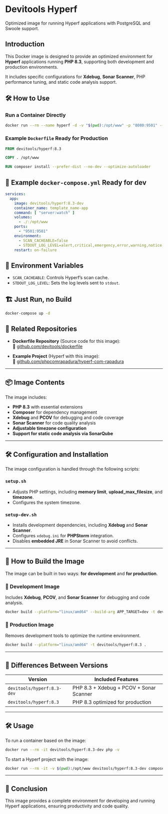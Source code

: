 # Devitools Hyperf  

Optimized image for running Hyperf applications with PostgreSQL and Swoole support.  

## Introduction
This Docker image is designed to provide an optimized environment for **Hyperf** applications running **PHP 8.3**, supporting both development and production environments.

It includes specific configurations for **Xdebug**, **Sonar Scanner**, PHP performance tuning, and static code analysis support.

## 🛠️ How to Use  

### Run a Container Directly  
```sh
docker run --rm --name hyperf -d -v "$(pwd):/opt/www" -p "8080:9501" --platform linux/amd64 devitools/hyperf:8.3-dev
```

### Example `Dockerfile` Ready for Production
```dockerfile
FROM devitools/hyperf:8.3

COPY . /opt/www

RUN composer install --prefer-dist --no-dev --optimize-autoloader
```

## 🚀 Example `docker-compose.yml` Ready for dev
```yaml
services:
  app:
    image: devitools/hyperf:8.3-dev
    container_name: template_name-app
    command: [ "server:watch" ]
    volumes:
      - ./:/opt/www
    ports:
      - "9501:9501"
    environment:
      - SCAN_CACHEABLE=false
      - STDOUT_LOG_LEVEL=alert,critical,emergency,error,warning,notice,info
    restart: on-failure
```

## 📌 Environment Variables
- `SCAN_CACHEABLE`: Controls Hyperf’s scan cache.  
- `STDOUT_LOG_LEVEL`: Sets the log levels sent to `stdout`.  

## 🏗️ Just Run, no Build
```sh
docker-compose up -d
```


## 📂 Related Repositories  

- **Dockerfile Repository** (Source code for this image):  
  🔗 [github.com/devitools/dockerfile](https://github.com/devitools/dockerfile)  

- **Example Project** (Hyperf with this image):  
  🔗 [github.com/phpcomrapadura/hyperf-com-rapadura](https://github.com/phpcomrapadura/hyperf-com-rapadura)  


---

## 📦 Image Contents
The image includes:
- **PHP 8.3** with essential extensions
- **Composer** for dependency management
- **Xdebug** and **PCOV** for debugging and code coverage
- **Sonar Scanner** for code quality analysis
- **Adjustable timezone configuration**
- **Support for static code analysis via SonarQube**

---

## 🛠️ Configuration and Installation
The image configuration is handled through the following scripts:

### `setup.sh`
- Adjusts PHP settings, including **memory limit**, **upload_max_filesize**, and **timezone**.
- Configures the system timezone.

### `setup-dev.sh`
- Installs development dependencies, including **Xdebug** and **Sonar Scanner**.
- Configures `xdebug.ini` for **PHPStorm** integration.
- Disables **embedded JRE** in Sonar Scanner to avoid conflicts.

---

## 📌 How to Build the Image
The image can be built in two ways: **for development** and **for production**.

### 🔹 **Development Image**
Includes **Xdebug**, **PCOV**, and **Sonar Scanner** for debugging and code analysis.

```sh
docker build --platform="linux/amd64" --build-arg APP_TARGET=dev -t devitools/hyperf:8.3-dev .
```

### 🔹 **Production Image**
Removes development tools to optimize the runtime environment.

```sh
docker build --platform="linux/amd64" -t devitools/hyperf:8.3 .
```

---

## 🚀 Differences Between Versions

| Version                | Included Features |
|------------------------|------------------|
| `devitools/hyperf:8.3-dev` | PHP 8.3 + Xdebug + PCOV + Sonar Scanner |
| `devitools/hyperf:8.3`     | PHP 8.3 optimized for production |

---

## 🛠 Usage
To run a container based on the image:

```sh
docker run --rm -it devitools/hyperf:8.3-dev php -v
```

To start a Hyperf project with the image:

```sh
docker run --rm -it -v $(pwd):/opt/www devitools/hyperf:8.3-dev composer create-project hyperf/hyperf-skeleton .
```

---

## 📌 Conclusion
This image provides a complete environment for developing and running Hyperf applications, ensuring productivity and code quality.
